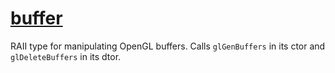 # [buffer](buffer.hpp)

RAII type for manipulating OpenGL buffers. Calls `glGenBuffers` in its ctor and `glDeleteBuffers` in its dtor.